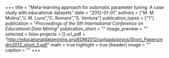 +++
title = "Meta-learning approach for automatic parameter tuning: A case study with educational datasets"
date = "2012-01-01"
authors = ["M. M. Molina","J. M. Luna","C. Romero","S. Ventura"]
publication_types = ["1"]
publication = "_Proceedings of the 5th International Conference on Educational Data Mining_"
publication_short = ""
image_preview = ""
selected = false
projects = []
url_pdf = "http://educationaldatamining.org/EDM2012/uploads/procs/Short_Papers/edm2012_short_5.pdf"
math = true
highlight = true
[header]
image = ""
caption = ""
+++

